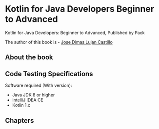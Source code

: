 # Kotlin for Java Developers Beginner to Advanced
Kotlin for Java Developers: Beginner to Advanced, Published by Pack

The author of this book is - [Jose Dimas Lujan Castillo](https://github.com/josedlujan)

## About the book

## Code Testing Specifications
Software required (With version):
- Java  JDK 8 or higher
- IntelliJ IDEA CE
- Kotlin 1.x

## Chapters



